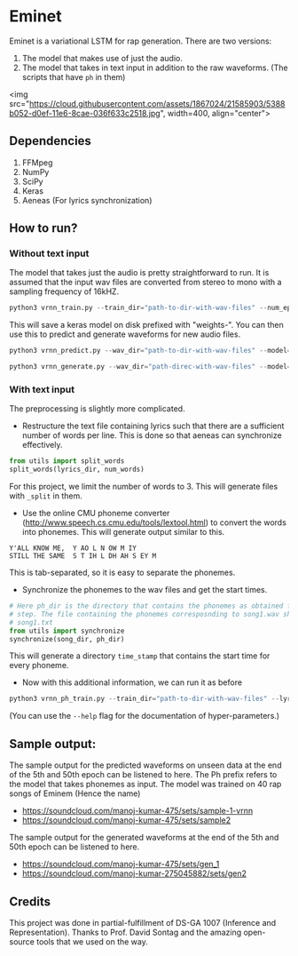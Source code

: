 # Eminet
Eminet is a variational LSTM for rap generation. There are two versions:


1. The model that makes use of just the audio.
2. The model that takes in text input in addition to the raw waveforms. (The scripts that have `ph` in them)

<img src="https://cloud.githubusercontent.com/assets/1867024/21585903/5388b052-d0ef-11e6-8cae-036f633c2518.jpg", width=400, align="center">

## Dependencies

1. FFMpeg
2. NumPy
3. SciPy
4. Keras
5. Aeneas (For lyrics synchronization)

## How to run?

### Without text input
The model that takes just the audio is pretty straightforward to run. It is assumed that the input wav files are converted from stereo to mono with a sampling frequency of 16kHZ.

```python
python3 vrnn_train.py --train_dir="path-to-dir-with-wav-files" --num_epochs=50 --save_every=10
```

This will save a keras model on disk prefixed with "weights-". You can then use this to predict and generate waveforms for new audio files.

```python
python3 vrnn_predict.py --wav_dir="path-to-dir-with-wav-files" --model="path-to-keras-model"

python3 vrnn_generate.py --wav_dir="path-direc-with-wav-files" --model="path-to-keras-model"
```

### With text input

The preprocessing is slightly more complicated.

* Restructure the text file containing lyrics such that there are a sufficient number of words per line. This is done so that aeneas can synchronize effectively.

```python
from utils import split_words
split_words(lyrics_dir, num_words)
```
For this project, we limit the number of words to 3. This will generate files with ``_split`` in them.

* Use the online CMU phoneme converter (http://www.speech.cs.cmu.edu/tools/lextool.html) to convert the words into phonemes.  This will generate output similar to this.

```
Y'ALL KNOW ME,	Y AO L N OW M IY
STILL THE SAME	S T IH L DH AH S EY M
```

This is tab-separated, so it is easy to separate the phonemes.

* Synchronize the phonemes to the wav files and get the start times.

```python
# Here ph_dir is the directory that contains the phonemes as obtained from the prev
# step. The file containing the phonemes corresposnding to song1.wav should be named as
# song1.txt
from utils import synchronize
synchronize(song_dir, ph_dir)
```

This will generate a directory `time_stamp` that contains the start time for every phoneme.

* Now with this additional information, we can run it as before

```python
python3 vrnn_ph_train.py --train_dir="path-to-dir-with-wav-files" --lyr_dir="path_to_time_stamp' "--num_epochs=50 --save_every=10
```
(You can use the `--help` flag for the documentation of hyper-parameters.)


## Sample output:

The sample output for the predicted waveforms on unseen data at the end of the 5th and 50th epoch can be listened to here. The Ph prefix refers to the model that takes phonemes as input. The model was trained on 40 rap songs of Eminem (Hence the name)

* https://soundcloud.com/manoj-kumar-475/sets/sample-1-vrnn
* https://soundcloud.com/manoj-kumar-475/sets/sample2

The sample output for the generated waveforms at the end of the 5th and 50th epoch can be listened to here.

* https://soundcloud.com/manoj-kumar-475/sets/gen_1
* https://soundcloud.com/manoj-kumar-275045882/sets/gen2

## Credits

This project was done in partial-fulfillment of DS-GA 1007 (Inference and Representation). Thanks to Prof. David Sontag and the amazing open-source tools that we used on the way.
